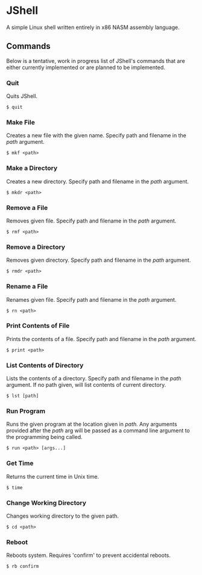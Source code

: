 # JShell
A simple Linux shell written entirely in x86 NASM assembly language.

## Commands
Below is a tentative, work in progress list of JShell's commands that are either currently implemented or are planned to be implemented.

### Quit
Quits JShell.
```
$ quit
```

### Make File
Creates a new file with the given name. Specify path and filename in the *path* argument.
```
$ mkf <path>
```

### Make a Directory
Creates a new directory. Specify path and filename in the *path* argument.
```
$ mkdr <path>
```

### Remove a File
Removes given file. Specify path and filename in the *path* argument.
```
$ rmf <path>
```

### Remove a Directory
Removes given directory. Specify path and filename in the *path* argument.
```
$ rmdr <path>
```

### Rename a File
Renames given file. Specify path and filename in the *path* argument.
```
$ rn <path>
```

### Print Contents of File
Prints the contents of a file. Specify path and filename in the *path* argument.
```
$ print <path>
```

### List Contents of Directory
Lists the contents of a directory. Specify path and filename in the *path* argument. If no path given, will list contents of current directory.
```
$ lst [path]
```

### Run Program
Runs the given program at the location given in *path.* Any arguments provided after the *path* arg will be passed as a command line argument to the programming being called.
```
$ run <path> [args...]
```

### Get Time
Returns the current time in Unix time.
```
$ time
```

### Change Working Directory
Changes working directory to the given path.
```
$ cd <path> 
```

### Reboot
Reboots system. Requires 'confirm' to prevent accidental reboots.
```
$ rb confirm
```


